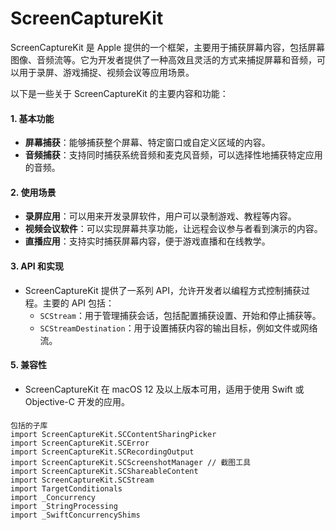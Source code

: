 # ScreenCaptureKit

ScreenCaptureKit 是 Apple 提供的一个框架，主要用于捕获屏幕内容，包括屏幕图像、音频流等。它为开发者提供了一种高效且灵活的方式来捕捉屏幕和音频，可以用于录屏、游戏捕捉、视频会议等应用场景。

以下是一些关于 ScreenCaptureKit 的主要内容和功能：

#### 1. **基本功能**

* **屏幕捕获**：能够捕获整个屏幕、特定窗口或自定义区域的内容。
* **音频捕获**：支持同时捕获系统音频和麦克风音频，可以选择性地捕获特定应用的音频。

#### 2. **使用场景**

* **录屏应用**：可以用来开发录屏软件，用户可以录制游戏、教程等内容。
* **视频会议软件**：可以实现屏幕共享功能，让远程会议参与者看到演示的内容。
* **直播应用**：支持实时捕获屏幕内容，便于游戏直播和在线教学。

#### 3. **API 和实现**

* ScreenCaptureKit 提供了一系列 API，允许开发者以编程方式控制捕获过程。主要的 API 包括：
  * `SCStream`：用于管理捕获会话，包括配置捕获设置、开始和停止捕获等。
  * `SCStreamDestination`：用于设置捕获内容的输出目标，例如文件或网络流。

#### 5. **兼容性**

* ScreenCaptureKit 在 macOS 12 及以上版本可用，适用于使用 Swift 或 Objective-C 开发的应用。

####

```
包括的子库
import ScreenCaptureKit.SCContentSharingPicker
import ScreenCaptureKit.SCError
import ScreenCaptureKit.SCRecordingOutput
import ScreenCaptureKit.SCScreenshotManager // 截图工具
import ScreenCaptureKit.SCShareableContent
import ScreenCaptureKit.SCStream
import TargetConditionals
import _Concurrency
import _StringProcessing
import _SwiftConcurrencyShims
```

